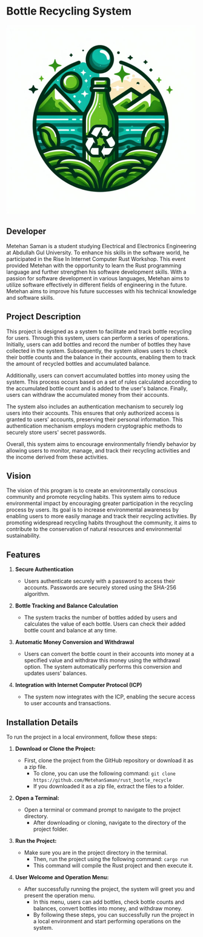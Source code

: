 # Bottle Recycling System

<img src="logo.jpeg" alt="Bottle Recycling System Logo" width="500" height="500">

## Developer

Metehan Saman is a student studying Electrical and Electronics Engineering at Abdullah Gul University. To enhance his skills in the software world, he participated in the Rise In Internet Computer Rust Workshop. This event provided Metehan with the opportunity to learn the Rust programming language and further strengthen his software development skills. With a passion for software development in various languages, Metehan aims to utilize software effectively in different fields of engineering in the future. Metehan aims to improve his future successes with his technical knowledge and software skills.

## Project Description

This project is designed as a system to facilitate and track bottle recycling for users. Through this system, users can perform a series of operations. Initially, users can add bottles and record the number of bottles they have collected in the system. Subsequently, the system allows users to check their bottle counts and the balance in their accounts, enabling them to track the amount of recycled bottles and accumulated balance.

Additionally, users can convert accumulated bottles into money using the system. This process occurs based on a set of rules calculated according to the accumulated bottle count and is added to the user's balance. Finally, users can withdraw the accumulated money from their accounts.

The system also includes an authentication mechanism to securely log users into their accounts. This ensures that only authorized access is granted to users' accounts, preserving their personal information. This authentication mechanism employs modern cryptographic methods to securely store users' secret passwords.

Overall, this system aims to encourage environmentally friendly behavior by allowing users to monitor, manage, and track their recycling activities and the income derived from these activities.

## Vision

The vision of this program is to create an environmentally conscious community and promote recycling habits. This system aims to reduce environmental impact by encouraging greater participation in the recycling process by users. Its goal is to increase environmental awareness by enabling users to more easily manage and track their recycling activities. By promoting widespread recycling habits throughout the community, it aims to contribute to the conservation of natural resources and environmental sustainability.

## Features

1. **Secure Authentication**
   - Users authenticate securely with a password to access their accounts. Passwords are securely stored using the SHA-256 algorithm.

2. **Bottle Tracking and Balance Calculation**
   - The system tracks the number of bottles added by users and calculates the value of each bottle. Users can check their added bottle count and balance at any time.

3. **Automatic Money Conversion and Withdrawal**
   - Users can convert the bottle count in their accounts into money at a specified value and withdraw this money using the withdrawal option. The system automatically performs this conversion and updates users' balances.

4. **Integration with Internet Computer Protocol (ICP)**
   - The system now integrates with the ICP, enabling the secure access to user accounts and transactions.

## Installation Details

To run the project in a local environment, follow these steps:

1. **Download or Clone the Project:**
   - First, clone the project from the GitHub repository or download it as a zip file.
     - To clone, you can use the following command: `git clone https://github.com/MetehanSaman/rust_bootle_recycle`
     - If you downloaded it as a zip file, extract the files to a folder.

2. **Open a Terminal:**
   - Open a terminal or command prompt to navigate to the project directory.
     - After downloading or cloning, navigate to the directory of the project folder.

3. **Run the Project:**
   - Make sure you are in the project directory in the terminal.
     - Then, run the project using the following command: `cargo run`
     - This command will compile the Rust project and then execute it.

4. **User Welcome and Operation Menu:**
   - After successfully running the project, the system will greet you and present the operation menu.
     - In this menu, users can add bottles, check bottle counts and balances, convert bottles into money, and withdraw money.
     - By following these steps, you can successfully run the project in a local environment and start performing operations on the system.
